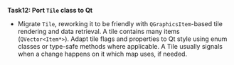 **Task12: Port `Tile` class to Qt**
- Migrate `Tile`, reworking it to be friendly with `QGraphicsItem`-based tile rendering and data retrieval. A tile contains many items (`QVector<Item*>`). Adapt tile flags and properties to Qt style using enum classes or type-safe methods where applicable.  A Tile usually signals when a change happens on it which map uses, if needed.
